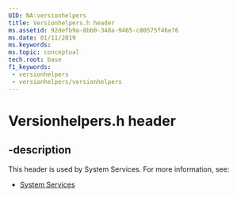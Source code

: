 ```yaml
---
UID: NA:versionhelpers
title: Versionhelpers.h header
ms.assetid: 92defb9a-8bb0-348a-9465-c80575f46e76
ms.date: 01/11/2019
ms.keywords: 
ms.topic: conceptual
tech.root: base
f1_keywords:
 - versionhelpers
 - versionhelpers/versionhelpers
---
```


# Versionhelpers.h header


## -description

This header is used by System Services. For more information, see:

- [System Services](../_base/index.md)

